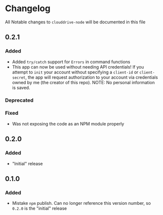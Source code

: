 # Changelog

All Notable changes to `clouddrive-node` will be documented in this file

## 0.2.1

### Added
- Added `try/catch` support for `Errors` in command functions
- This app can now be used without needing API credentials! If you attempt to `init` your account without specifying a `client-id` or `client-secret`, the app will request authorization to your account via credentials owned by me (the creator of this repo). NOTE: No personal information is saved.

### Deprecated

### Fixed
- Was not exposing the code as an NPM module properly

## 0.2.0

### Added
- "Initial" release

## 0.1.0

### Added
- Mistake `npm` publish. Can no longer reference this version number, so `0.2.0` is the "initial" release